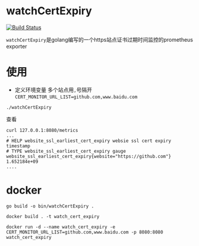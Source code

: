 # watchCertExpiry
[![Build Status](https://travis-ci.com/YouCD/watchCertExpiry.svg?branch=main)](https://travis-ci.com/YouCD/watchCertExpiry)

`watchCertExpiry`是golang编写的一个https站点证书过期时间监控的prometheus exporter
# 使用
   
* 定义环境变量
多个站点用`,`号隔开
`CERT_MONITOR_URL_LIST=github.com,www.baidu.com`
   
```shell
./watchCertExpiry
```
查看
```shell
curl 127.0.0.1:8080/metrics
...
# HELP website_ssl_earliest_cert_expiry websie ssl cert expiry timestamp
# TYPE website_ssl_earliest_cert_expiry gauge
website_ssl_earliest_cert_expiry{website="https://github.com"} 1.652184e+09
....

```
# docker 

```shell
go build -o bin/watchCertExpiry .

docker build . -t watch_cert_expiry

docker run -d --name watch_cert_expiry -e CERT_MONITOR_URL_LIST=github.com,www.baidu.com -p 8080:8080 watch_cert_expiry
```

